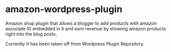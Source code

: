 # amazon-wordpress-plugin
Amazon shop plugin that allows a blogger to add products with amazon associate ID embedded in it and earn revenue by showing amazon products right into the blog posts.

Currently It has been taken off from Wordpress Plugin Repository.
